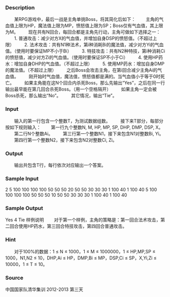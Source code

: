 
### Description
　　某RPG游戏中，最后一战是主角单挑Boss，将其简化后如下：
　　主角的气血值上限为HP，魔法值上限为MP，愤怒值上限为SP；Boss仅有气血值，其上限为M。
　　现在共有N回合，每回合都是主角先行动，主角可做如下选择之一：
　　1. 普通攻击：减少对方X的气血值，并增加自身DSP的愤怒值。（不超过上限）
　　2. 法术攻击：共有N1种法术，第i种消耗Bi的魔法值，减少对方Yi的气血值。（使用时要保证MP不小于Bi）
　　3. 特技攻击：共有N2种特技，第i种消耗Ci的愤怒值，减少对方Zi的气血值。（使用时要保证SP不小于Ci）
　　4. 使用HP药水：增加自身DHP的气血值。（不超过上限）
　　5. 使用MP药水：增加自身DMP的魔法值。（不超过上限）
　　之后Boss会攻击主角，在第i回合减少主角Ai的气血值。
　　刚开始时气血值，魔法值，愤怒值都是满的。当气血值小于等于0时死亡。
　　如果主角能在这N个回合内杀死Boss，那么先输出“Yes”，之后在同一行输出最早能在第几回合杀死Boss。（用一个空格隔开）
　　如果主角一定会被Boss杀死，那么输出“No”。
　　其它情况，输出“Tie”。

### Input
　　输入的第一行包含一个整数T，为测试数据组数。
　　接下来T部分，每部分按如下规则输入：
　　第一行九个整数N, M, HP, MP, SP, DHP, DMP, DSP, X。
　　第二行N个整数Ai。
　　第三行第一个整数N1，接下来包含N1对整数Bi, Yi。
　　第四行第一个整数N2，接下来包含N2对整数Ci, Zi。

### Output
　　输出共包含T行，每行依次对应输出一个答案。

### Sample Input
2
5 100 100 100 100 50 50 50 20
50 50 30 30 30
1 100 40
1 100 40
5 100 100 100 100 50 50 50 10
50 50 30 30 30
1 100 40
1 100 40

### Sample Output
Yes 4
Tie
样例说明
　　对于第一个样例，主角的策略是：第一回合法术攻击，第二回合使用HP药水，第三回合特技攻击，第四回合普通攻击。

### Hint
　　对于100%的数据：1 ≤ N ≤ 1000，1 ≤ M ≤ 1000000，1 ≤ HP,MP,SP ≤ 1000，N1,N2 ≤ 10，DHP,Ai ≤ HP，DMP,Bi ≤ MP，DSP,Ci ≤ SP，X,Yi,Zi ≤ 10000，1 ≤ T ≤ 10。
### Source
中国国家队清华集训 2012-2013 第三天
